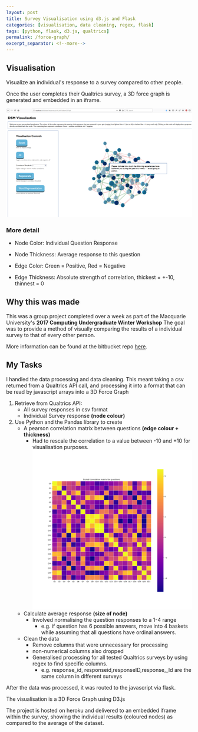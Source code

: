 ```yaml
---
layout: post
title: Survey Visualisation using d3.js and Flask
categories: [visualisation, data cleaning, regex, flask]
tags: [python, flask, d3.js, qualtrics]
permalink: /force-graph/
excerpt_separator: <!--more-->
---
```

## Visualisation
Visualize an individual's response to a survey compared to other people.

Once the user completes their Qualtrics survey, a 3D force graph is generated and embedded in an iframe.

![visualisation demo](/images/d3-vis/d3-screen.png)

[^Fig. 1:]: Visualisation demo run locally with cursor hovering over a node
[^Node:]: Question
[^Edges:]: Correlation between questions.
<!--more-->

### More detail
- Node Color: Individual Question Response
- Node Thickness: Average response to this question

- Edge Color: Green = Positive, Red = Negative
- Edge Thickness: Absolute strength of correlation, thickest = +-10, thinnest = 0


## Why this was made
This was a group project completed over a week as part of the Macquarie University's **2017 Computing Undergraduate Winter Workshop**
The goal was to provide a method of visually comparing the results of a individual survey to that of every other person.

More information can be found at the bitbucket repo [here](https://bitbucket.org/altmattr/personalised-correlation/src/master/).


## My Tasks
I handled the data processing and data cleaning. 
This meant taking a csv returned from a Qualtrics API call, and processing it into a format that can be read by javascript arrays into a 3D Force Graph

1. Retrieve from Qualtrics API:
   - All survey responses in csv format
   - Individual Survey response **(node colour)**
2. Use Python and the Pandas library to create 
   - A pearson correlation matrix between questions **(edge colour + thickness)**
     - Had to rescale the correlation to a value between -10 and +10 for visualisation purposes.
		![Correlation matrix heatmap](/images/d3-vis/svm_conf.png)
		[^Fig. 2]: Example pearson correlation heatmap for all demo questions. 
	 
   - Calculate average response **(size of node)**
     - Involved normalising the question responses to a 1-4 range
       - e.g. if question has 6 possible answers, move into 4 baskets while assuming that all questions have ordinal answers.
   - Clean the data
     - Remove columns that were unnecessary for processing
     - non-numerical columns also dropped  
     - Generalised processing for all tested Qualtrics surveys by using regex to find specific columns. 
		- e.g. response_id, responseid,responseID,response,_Id are the same column in different surveys

After the data was processed, it was routed to the javascript via flask.

The visualisation is a 3D Force Graph using D3.js

The project is hosted on heroku and delivered to an embedded iframe within the survey, showing the individual results (coloured nodes) as compared to the average of the dataset.

